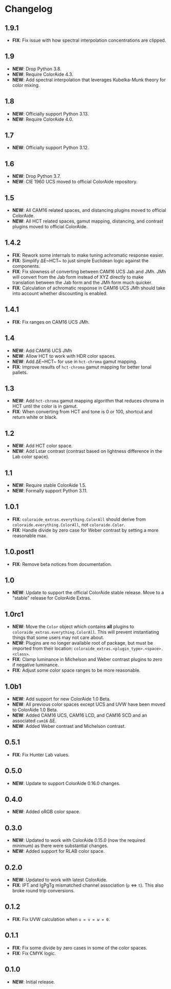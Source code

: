 # Changelog

## 1.9.1

-   **FIX**: Fix issue with how spectral interpolation concentrations are clipped.

## 1.9

-   **NEW**: Drop Python 3.8.
-   **NEW**: Require ColorAide 4.3.
-   **NEW**: Add spectral interpolation that leverages Kubelka-Munk theory for color mixing.

## 1.8

-   **NEW**: Officially support Python 3.13.
-   **NEW**: Require ColorAide 4.0.

## 1.7

-   **NEW**: Officially support Python 3.12.

## 1.6

-   **NEW**: Drop Python 3.7.
-   **NEW**: CIE 1960 UCS moved to official ColorAide repository.

## 1.5

-   **NEW**: All CAM16 related spaces, and distancing plugins moved to official ColorAide.
-   **NEW**: All HCT related spaces, gamut mapping, distancing, and contrast plugins moved to official ColorAide.

## 1.4.2

-   **FIX**: Rework some internals to make tuning achromatic response easier.
-   **FIX**: Simplify ∆E~HCT~ to just simple Euclidean logic against the components.
-   **FIX**: Fix slowness of converting between CAM16 UCS Jab and JMh. JMh will convert from the Jab form instead of XYZ
    directly to make translation between the Jab form and the JMh form much quicker.
-   **FIX**: Calculation of achromatic response in CAM16 UCS JMh should take into account whether discounting is
    enabled.

## 1.4.1

-   **FIX**: Fix ranges on CAM16 UCS JMh.

## 1.4

-   **NEW**: Add CAM16 UCS JMh
-   **NEW**: Allow HCT to work with HDR color spaces.
-   **NEW**: Add ∆E~HCT~ for use in `hct-chroma` gamut mapping.
-   **FIX**: Improve results of `hct-chroma` gamut mapping for better tonal pallets.

## 1.3

-   **NEW**: Add `hct-chroma` gamut mapping algorithm that reduces chroma in HCT until the color is in gamut.
-   **FIX**: When converting from HCT and tone is 0 or 100, shortcut and return white or black.

## 1.2

-   **NEW**: Add HCT color space.
-   **NEW**: Add Lstar contrast (contrast based on lightness difference in the Lab color space).

## 1.1

-   **NEW**: Require stable ColorAide 1.5.
-   **NEW**: Formally support Python 3.11.

## 1.0.1

-   **FIX**: `coloraide_extras.everything.ColorAll` should derive from `coloraide.everything.ColorAll`, not
    `coloraide.Color`.
-   **FIX**: Handle divide by zero case for Weber contrast by setting a more reasonable max.

## 1.0.post1

-   **FIX**: Remove beta notices from documentation.

## 1.0

-   **NEW**: Update to support the official ColorAide stable release. Move to a "stable" release for ColorAide Extras.

## 1.0rc1

-   **NEW**: Move the `Color` object which contains **all** plugins to `coloraide_extras.everything.ColorAll`. This will
    prevent instantiating things that some users may not care about.
-   **NEW**: Plugins are no longer available root of package, but must be imported from their location:
    `coloraide_extras.<plugin_type>.<space>.<class>`.
-   **FIX**: Clamp luminance in Michelson and Weber contrast plugins to zero if negative luminance.
-   **FIX**: Adjust some color space ranges to be more reasonable.

## 1.0b1

-   **NEW**: Add support for new ColorAide 1.0 Beta.
-   **NEW**: All previous color spaces except UCS and UVW have been moved to ColorAide 1.0 Beta.
-   **NEW**: Added CAM16 UCS, CAM16 LCD, and CAM16 SCD and an associated `cam16` ∆E.
-   **NEW**: Added Weber contrast and Michelson contrast.

## 0.5.1

-   **FIX**: Fix Hunter Lab values.

## 0.5.0

-   **NEW**: Update to support ColorAide 0.16.0 changes.

## 0.4.0

-   **NEW**: Added oRGB color space.

## 0.3.0

-   **NEW**: Updated to work with ColorAide 0.15.0 (now the required minimum) as there were substantial changes.
-   **NEW**: Added support for RLAB color space.

## 0.2.0

-   **NEW**: Updated to work with latest ColorAide.
-   **FIX**: IPT and IgPgTg mismatched channel association (`p` <=> `t`). This also broke round trip conversions.

## 0.1.2

-   **FIX**: Fix UVW calculation when `u = v = w = 0`.

## 0.1.1

-   **FIX**: Fix some divide by zero cases in some of the color spaces.
-   **FIX**: Fix CMYK logic.

## 0.1.0

-   **NEW**: Initial release.
